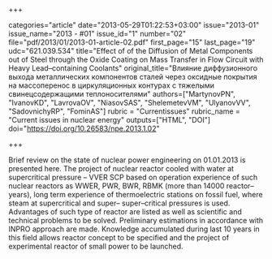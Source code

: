 +++

categories="article"
date="2013-05-29T01:22:53+03:00"
issue="2013-01"
issue_name="2013 - #01"
issue_id="1"
number="02"
file="pdf/2013/01/2013-01-article-02.pdf"
first_page="15"
last_page="19"
udc="621.039.534"
title="Effect of of the Diffusion of Metal Components out of Steel through the Oxide Coating on Mass Transfer in Flow Circuit with Heavy Lead–containing Coolants"
original_title="Влияние диффузионного выхода металлических компонентов сталей через оксидные покрытия на массоперенос в циркуляционных контурах с тяжелыми свинецсодержащими теплоносителями"
authors=["MartynovPN", "IvanovKD", "LavrovaOV", "NiasovSAS", "ShelemetevVM", "UlyanovVV", "SadovnichyRP", "FominAS"]
rubric = "Сurrentissues"
rubric_name = "Current issues in nuclear energy"
outputs=["HTML", "DOI"]
doi="https://doi.org/10.26583/npe.2013.1.02"

+++

Brief review on the state of nuclear power engineering on 01.01.2013 is presented here. The project of nuclear reactor cooled with water at supercritical pressure – VVER SCP based on operation experience of such nuclear reactors as WWER, PWR, BWR, RBMK (more than 14000 reactor–years), long term experience of thermoelectric stations on fossil fuel, where steam at supercritical and super– super–critical pressures is used. Advantages of such type of reactor are listed as well as scientific and technical problems to be solved. Preliminary estimations in accordance with INPRO approach are made. Knowledge accumulated during last 10 years in this field allows reactor concept to be specified and the project of experimental reactor of small power to be launched.
